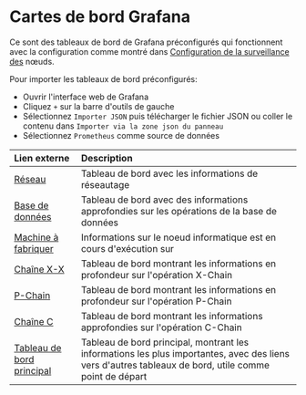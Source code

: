 # Cartes de bord Grafana

Ce sont des tableaux de bord de Grafana préconfigurés qui fonctionnent avec la configuration comme montré dans [Configuration de la surveillance des](../build/tutorials/nodes-and-staking/setting-up-node-monitoring.md) nœuds.

Pour importer les tableaux de bord préconfigurés:

* Ouvrir l'interface web de Grafana
* Cliquez `+` sur la barre d'outils de gauche
* Sélectionnez `Importer JSON` puis télécharger le fichier JSON ou coller le contenu dans `Importer via la zone json du panneau`
* Sélectionnez `Prometheus` comme source de données

| Lien externe | Description |
| :--- | :--- |
| [Réseau](network.json) | Tableau de bord avec les informations de réseautage |
| [Base de données](database.json) | Tableau de bord avec des informations approfondies sur les opérations de la base de données |
| [Machine à fabriquer](machine.json) | Informations sur le noeud informatique est en cours d'exécution sur |
| [Chaîne X-X](x_chain.json) | Tableau de bord montrant les informations en profondeur sur l'opération X-Chain |
| [P-Chain](p_chain.json) | Tableau de bord montrant les informations en profondeur sur l'opération P-Chain |
| [Chaîne C](c_chain.json) | Tableau de bord montrant les informations approfondies sur l'opération C-Chain |
| [Tableau de bord principal](main.json) | Tableau de bord principal, montrant les informations les plus importantes, avec des liens vers d'autres tableaux de bord, utile comme point de départ |

